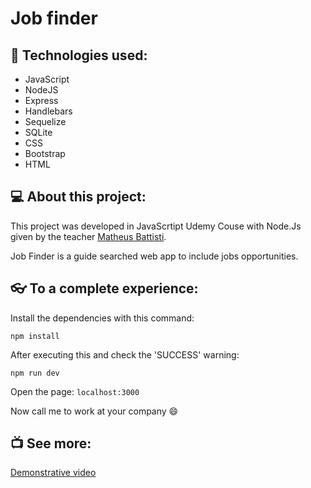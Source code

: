 # Job finder


## 🚀 Technologies used:
- JavaScript
- NodeJS
- Express
- Handlebars
- Sequelize
- SQLite
- CSS
- Bootstrap
- HTML

## 💻 About this project:
This project was developed in JavaScrtipt Udemy Couse with Node.Js given by the teacher [Matheus Battisti](https://github.com/matheusbattisti/).

Job Finder is a guide searched web app to include jobs opportunities.

## :eyeglasses: To a complete experience:

Install the dependencies with this command:
```
npm install
```

After executing this and check the 'SUCCESS' warning:
```
npm run dev
```

Open the page: `localhost:3000`

Now call me to work at your company :smile:

## :tv: See more:

[Demonstrative video](https://www.linkedin.com/feed/update/urn:li:activity:6918405507246362624/)
